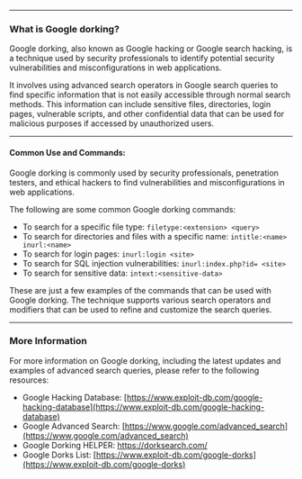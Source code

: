 --- ---
<h3>What is Google dorking?</h3>

Google dorking, also known as Google hacking or Google search hacking, is a technique used by security professionals to identify potential security vulnerabilities and misconfigurations in web applications.

It involves using advanced search operators in Google search queries to find specific information that is not easily accessible through normal search methods. This information can include sensitive files, directories, login pages, vulnerable scripts, and other confidential data that can be used for malicious purposes if accessed by unauthorized users.

---
<h4>Common Use and Commands:</h4>
Google dorking is commonly used by security professionals, penetration testers, and ethical hackers to find vulnerabilities and misconfigurations in web applications.

The following are some common Google dorking commands:

-   To search for a specific file type: `filetype:<extension> <query>`
-   To search for directories and files with a specific name: `intitle:<name> inurl:<name>`
-   To search for login pages: `inurl:login <site>`
-   To search for SQL injection vulnerabilities: `inurl:index.php?id= <site>`
-   To search for sensitive data: `intext:<sensitive-data>`

These are just a few examples of the commands that can be used with Google dorking. The technique supports various search operators and modifiers that can be used to refine and customize the search queries.

---
<h3>More Information</h3>
For more information on Google dorking, including the latest updates and examples of advanced search queries, please refer to the following resources:

-   Google Hacking Database: [https://www.exploit-db.com/google-hacking-database](https://www.exploit-db.com/google-hacking-database)
-   Google Advanced Search: [https://www.google.com/advanced_search](https://www.google.com/advanced_search)
-   Google Dorking HELPER: https://dorksearch.com/
-   Google Dorks List: [https://www.exploit-db.com/google-dorks](https://www.exploit-db.com/google-dorks)
